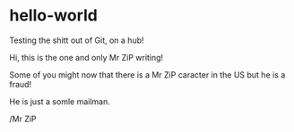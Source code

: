 # hello-world
Testing the shitt out of Git, on a hub!

Hi, this is the one and only Mr ZiP writing!

Some of you might now that there is a Mr ZiP caracter in the US but he is a fraud!

He is just a somle mailman.

/Mr ZiP
